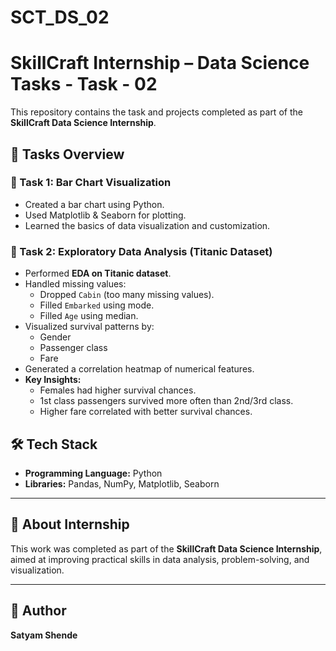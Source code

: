 # SCT_DS_02
# SkillCraft Internship – Data Science Tasks - Task - 02

This repository contains the task and projects completed as part of the **SkillCraft Data Science Internship**.  


## 🚀 Tasks Overview

### 🔹 Task 1: Bar Chart Visualization
- Created a bar chart using Python.
- Used Matplotlib & Seaborn for plotting.
- Learned the basics of data visualization and customization.

### 🔹 Task 2: Exploratory Data Analysis (Titanic Dataset)
- Performed **EDA on Titanic dataset**.
- Handled missing values:
  - Dropped `Cabin` (too many missing values).
  - Filled `Embarked` using mode.
  - Filled `Age` using median.
- Visualized survival patterns by:
  - Gender
  - Passenger class
  - Fare
- Generated a correlation heatmap of numerical features.
- **Key Insights:**
  - Females had higher survival chances.
  - 1st class passengers survived more often than 2nd/3rd class.
  - Higher fare correlated with better survival chances.


## 🛠️ Tech Stack
- **Programming Language:** Python  
- **Libraries:** Pandas, NumPy, Matplotlib, Seaborn  

---

## 📌 About Internship
This work was completed as part of the **SkillCraft Data Science Internship**, aimed at improving practical skills in data analysis, problem-solving, and visualization.

---

## 👤 Author
**Satyam Shende**
